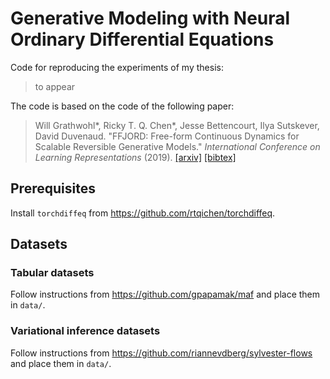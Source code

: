 # Generative Modeling with Neural Ordinary Differential Equations

Code for reproducing the experiments of my thesis:
> to appear

The code is based on the code of the following paper:

> Will Grathwohl*, Ricky T. Q. Chen*, Jesse Bettencourt, Ilya Sutskever, David Duvenaud. "FFJORD: Free-form Continuous Dynamics for Scalable Reversible Generative Models." _International Conference on Learning Representations_ (2019).
> [[arxiv]](https://arxiv.org/abs/1810.01367) [[bibtex]](http://www.cs.toronto.edu/~rtqichen/bibtex/ffjord.bib)


## Prerequisites

Install `torchdiffeq` from https://github.com/rtqichen/torchdiffeq.

## Datasets

### Tabular datasets
Follow instructions from https://github.com/gpapamak/maf and place them in `data/`.

### Variational inference datasets
Follow instructions from https://github.com/riannevdberg/sylvester-flows and place them in `data/`.
